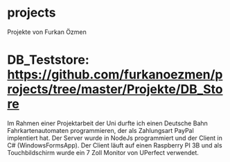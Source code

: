 # projects
Projekte von Furkan Özmen

# DB_Teststore: https://github.com/furkanoezmen/projects/tree/master/Projekte/DB_Store
Im Rahmen einer Projektarbeit der Uni durfte ich einen Deutsche Bahn Fahrkartenautomaten programmieren,
der als Zahlungsart PayPal implentiert hat. Der Server wurde in NodeJs programmiert und der Client in 
C# (WindowsFormsApp). Der Client läuft auf einen Raspberry PI 3B und als Touchbildschirm wurde ein 7 Zoll 
Monitor von UPerfect verwendet.
